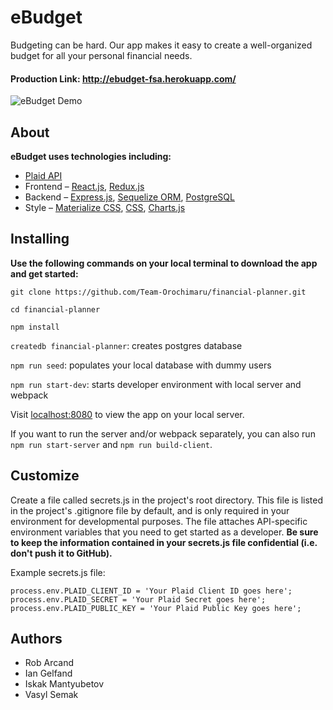 # eBudget

Budgeting can be hard. Our app makes it easy to create a well-organized budget for all your personal financial needs.

#### Production Link: http://ebudget-fsa.herokuapp.com/

![eBudget Demo](https://media.giphy.com/media/L1DlQrW4MPSrq8cGVG/giphy.gif)

## About

**eBudget uses technologies including:**
* [Plaid API](https://plaid.com/docs/)
* Frontend – [React.js](https://reactjs.org/), [Redux.js](https://redux.js.org/)
* Backend – [Express.js](https://expressjs.com/), [Sequelize ORM](https://sequelize.org/), [PostgreSQL](https://www.postgresql.org/)
* Style – [Materialize CSS](https://materializecss.com/), [CSS](https://www.w3.org/Style/CSS/Overview.en.html), [Charts.js](https://www.chartjs.org/docs/latest/)

## Installing

**Use the following commands on your local terminal to download the app and get started:**

`git clone https://github.com/Team-Orochimaru/financial-planner.git`

`cd financial-planner`

`npm install`

`createdb financial-planner`: creates postgres database

`npm run seed`: populates your local database with dummy users

`npm run start-dev`: starts developer environment with local server and webpack

Visit [localhost:8080](http://localhost:8080) to view the app on your local server.

If you want to run the server and/or webpack separately, you can also run `npm run start-server` and `npm run build-client`.

## Customize

Create a file called secrets.js in the project's root directory. This file is listed in the project's .gitignore file by default, and is only required in your environment for developmental purposes. The file attaches API-specific environment variables that you need to get started as a developer. **Be sure to keep the information contained in your secrets.js file confidential (i.e. don't push it to GitHub).**

Example secrets.js file:

```
process.env.PLAID_CLIENT_ID = 'Your Plaid Client ID goes here';
process.env.PLAID_SECRET = 'Your Plaid Secret goes here';
process.env.PLAID_PUBLIC_KEY = 'Your Plaid Public Key goes here';
```

## Authors

* Rob Arcand
* Ian Gelfand
* Iskak Mantyubetov
* Vasyl Semak
